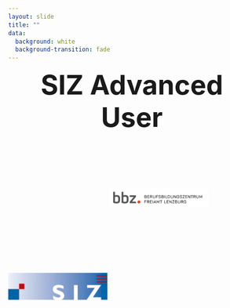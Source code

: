 ```yaml
---
layout: slide
title: ""
data:
  background: white
  background-transition: fade
--- 
```



<h1 style="margin-bottom:3cm; margin-top:0cm; text-align:center; font-size: 390%; font-weight:bold">SIZ Advanced User</h1>

<img data-fragment-index="1" class="fragment fade-in" src="assets/misc/logo_siz.png" style=" margin-left: auto;  margin-right: auto; margin-bottom: 1cm; width: 40%;">
<img data-fragment-index="1" class="fragment fade-in" src="assets/misc/logo_bbzf.png" style=" margin-left: auto;  margin-right: auto;margin-bottom: 6cm;  width: 40%;">
